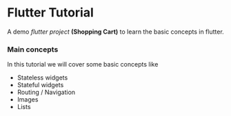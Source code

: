 # Flutter Tutorial

A demo *flutter project* **(Shopping Cart)** to learn the basic concepts in flutter.

### Main concepts

In this tutorial we will cover some basic concepts like
- Stateless widgets
- Stateful widgets
- Routing / Navigation
- Images
- Lists
